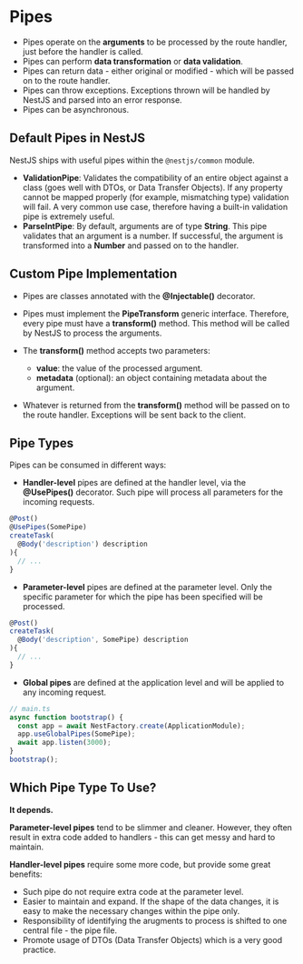 # Pipes

- Pipes operate on the **arguments** to be processed by the route handler, just before the handler is called.
- Pipes can perform **data transformation** or **data validation**.
- Pipes can return data - either original or modified - which will be passed on to the route handler.
- Pipes can throw exceptions. Exceptions thrown will be handled by NestJS and parsed into an error response.
- Pipes can be asynchronous.

## Default Pipes in NestJS
NestJS ships with useful pipes within the `@nestjs/common` module.
- **ValidationPipe**: Validates the compatibility of an entire object against a class (goes well with DTOs, or Data Transfer Objects). If any property cannot be mapped properly (for example, mismatching type) validation will fail. A very common use case, therefore having a built-in validation pipe is extremely useful.
- **ParseIntPipe**: By default, arguments are of type **String**. This pipe validates that an argument is a number. If successful, the argument is transformed into a **Number** and passed on to the handler.

## Custom Pipe Implementation
- Pipes are classes annotated with the **@Injectable()** decorator.
- Pipes must implement the **PipeTransform** generic interface. Therefore, every pipe must have a **transform()** method. This method will be called by NestJS to process the arguments.
- The **transform()** method accepts two parameters:
  - **value**: the value of the processed argument.
  - **metadata** (optional): an object containing metadata about the argument.

- Whatever is returned from the **transform()** method will be passed on to the route handler. Exceptions will be sent back to the client.

## Pipe Types
Pipes can be consumed in different ways:
- **Handler-level** pipes are defined at the handler level, via the **@UsePipes()** decorator. Such pipe will process all parameters for the incoming requests.
```typescript
@Post()
@UsePipes(SomePipe)
createTask(
  @Body('description') description
){
  // ...
}
```

- **Parameter-level** pipes are defined at the parameter level. Only the specific parameter for which the pipe has been specified will be processed.
```typescript
@Post()
createTask(
  @Body('description', SomePipe) description
){
  // ...
}
```

- **Global pipes** are defined at the application level and will be applied to any incoming request.
```typescript
// main.ts
async function bootstrap() {
  const app = await NestFactory.create(ApplicationModule);
  app.useGlobalPipes(SomePipe);
  await app.listen(3000);
}
bootstrap();
```

## Which Pipe Type To Use?

**It depends.**

**Parameter-level pipes** tend to be slimmer and cleaner. However, they often result in extra code added to handlers - this can get messy and hard to maintain.

**Handler-level pipes** require some more code, but provide some great benefits:
- Such pipe do not require extra code at the parameter level.
- Easier to maintain and expand. If the shape of the data changes, it is easy to make the necessary changes within the pipe only.
- Responsibility of identifying the arugments to process is shifted to one central file - the pipe file.
- Promote usage of DTOs (Data Transfer Objects) which is a very good practice.
